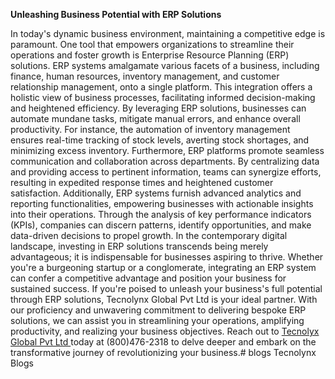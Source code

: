 **Unleashing Business Potential with ERP Solutions**


In today's dynamic business environment, maintaining a competitive edge is paramount.
One tool that empowers organizations to streamline their operations and foster growth
is Enterprise Resource Planning (ERP) solutions.
ERP systems amalgamate various facets of a business, including finance, human
resources, inventory management, and customer relationship management, onto a
single platform. This integration offers a holistic view of business processes, facilitating
informed decision-making and heightened efficiency.
By leveraging ERP solutions, businesses can automate mundane tasks, mitigate manual
errors, and enhance overall productivity. For instance, the automation of inventory
management ensures real-time tracking of stock levels, averting stock shortages, and
minimizing excess inventory.
Furthermore, ERP platforms promote seamless communication and collaboration
across departments. By centralizing data and providing access to pertinent information,
teams can synergize efforts, resulting in expedited response times and heightened
customer satisfaction.
Additionally, ERP systems furnish advanced analytics and reporting functionalities,
empowering businesses with actionable insights into their operations. Through the
analysis of key performance indicators (KPIs), companies can discern patterns, identify
opportunities, and make data-driven decisions to propel growth.
In the contemporary digital landscape, investing in ERP solutions transcends being
merely advantageous; it is indispensable for businesses aspiring to thrive. Whether
you're a burgeoning startup or a conglomerate, integrating an ERP system can confer a
competitive advantage and position your business for sustained success.
If you're poised to unleash your business's full potential through ERP solutions,
Tecnolynx Global Pvt Ltd is your ideal partner. With our proficiency and unwavering
commitment to delivering bespoke ERP solutions, we can assist you in streamlining
your operations, amplifying productivity, and realizing your business objectives. Reach
out to <a href="https://www.tecnolynx.com/">Tecnolyx Global Pvt Ltd </a>  today at (800)476-2318 to delve deeper and embark on
the transformative journey of revolutionizing your business.# blogs
Tecnolynx Blogs
